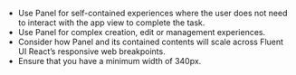 - Use Panel for self-contained experiences where the user does not need to interact with the app view to complete the task.
- Use Panel for complex creation, edit or management experiences.
- Consider how Panel and its contained contents will scale across Fluent UI React’s responsive web breakpoints.
- Ensure that you have a minimum width of 340px.
